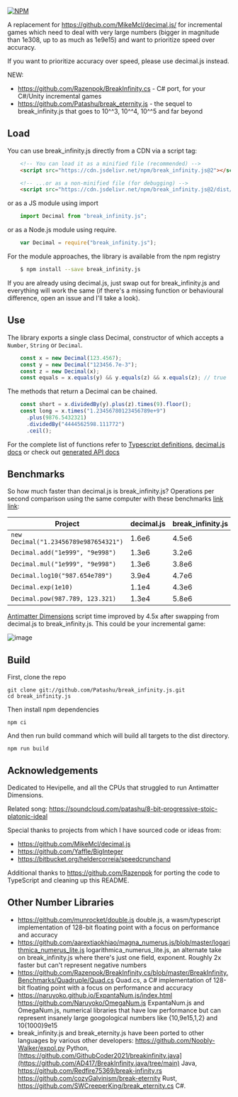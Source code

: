 [![NPM](https://img.shields.io/npm/v/break_infinity.js.svg)](https://www.npmjs.com/package/break_infinity.js)

A replacement for https://github.com/MikeMcl/decimal.js/ for incremental games which need
to deal with very large numbers (bigger in magnitude than 1e308, up to as much as 1e9e15)
and want to prioritize speed over accuracy.

If you want to prioritize accuracy over speed, please use decimal.js instead.

NEW:

- https://github.com/Razenpok/BreakInfinity.cs - C# port, for your C#/Unity incremental games
- https://github.com/Patashu/break_eternity.js - the sequel to break_infinity.js that goes to
10^^3, 10^^4, 10^^5 and far beyond

## Load

You can use break_infinity.js directly from a CDN via a script tag:

```html
    <!-- You can load it as a minified file (recommended) -->
    <script src="https://cdn.jsdelivr.net/npm/break_infinity.js@2"></script>

    <!-- ...or as a non-minified file (for debugging) -->
    <script src="https://cdn.jsdelivr.net/npm/break_infinity.js@2/dist/break_infinity.js"></script>
```

or as a JS module using import

```javascript
    import Decimal from "break_infinity.js";
```

or as a Node.js module using require.

```javascript
    var Decimal = require("break_infinity.js");
```

For the module approaches, the library is available from the npm registry

```bash
    $ npm install --save break_infinity.js
```

If you are already using decimal.js, just swap out for break_infinity.js and everything will work
the same (if there's a missing function or behavioural difference, open an issue and I'll take a look).

## Use

The library exports a single class Decimal, constructor of which accepts a
`Number`, `String` or `Decimal`.

```javascript
    const x = new Decimal(123.4567);
    const y = new Decimal("123456.7e-3");
    const z = new Decimal(x);
    const equals = x.equals(y) && y.equals(z) && x.equals(z); // true
```
    
The methods that return a Decimal can be chained.

```javascript
    const short = x.dividedBy(y).plus(z).times(9).floor();
    const long = x.times("1.23456780123456789e+9")
      .plus(9876.5432321)
      .dividedBy("4444562598.111772")
      .ceil();
````

For the complete list of functions refer to
[Typescript definitions](https://github.com/Patashu/break_infinity.js/blob/master/dist/index.d.ts),
[decimal.js docs](http://mikemcl.github.io/decimal.js/)
or check out
[generated API docs](https://patashu.github.io/break_infinity.js/classes/Decimal.html) 

## Benchmarks

So how much faster than decimal.js is break_infinity.js?
Operations per second comparison using the same computer with these benchmarks
[link](https://jsbench.me/3ckwankwz8/1) [link](https://jsbench.me/3ckwankwz8/2):

| Project | decimal.js | break_infinity.js | Speedup |
|---------|------------|-------------------|---------|
| `new Decimal("1.23456789e987654321")` | 1.6e6 | 4.5e6 | 2.8x |
| `Decimal.add("1e999", "9e998")`       | 1.3e6 | 3.2e6 | 2.5x |
| `Decimal.mul("1e999", "9e998")`       | 1.3e6 | 3.8e6 | 2.9x |
| `Decimal.log10("987.654e789")`        | 3.9e4 | 4.7e6 | 121x |
| `Decimal.exp(1e10)`                   | 1.1e4 | 4.3e6 | 401x |
| `Decimal.pow(987.789, 123.321)`       | 1.3e4 | 5.8e6 | 442x |

[Antimatter Dimensions](https://github.com/IvarK/IvarK.github.io) script time
improved by 4.5x after swapping from decimal.js to break_infinity.js.
This could be your incremental game:

![image](https://user-images.githubusercontent.com/666597/33364256-b0dfb7da-d537-11e7-9469-b2857568a468.png)

## Build

First, clone the repo
```
git clone git://github.com/Patashu/break_infinity.js.git
cd break_infinity.js
```

Then install npm dependencies
```
npm ci
```

And then run build command which will build all targets to the dist directory.
```
npm run build
```

## Acknowledgements

Dedicated to Hevipelle, and all the CPUs that struggled to run Antimatter Dimensions.

Related song: https://soundcloud.com/patashu/8-bit-progressive-stoic-platonic-ideal

Special thanks to projects from which I have sourced code or ideas from:

- https://github.com/MikeMcl/decimal.js
- https://github.com/Yaffle/BigInteger
- https://bitbucket.org/heldercorreia/speedcrunchand

Additional thanks to https://github.com/Razenpok for
porting the code to TypeScript and cleaning up this README.

## Other Number Libraries

- https://github.com/munrocket/double.js double.js, a wasm/typescript implementation of 128-bit floating point with a focus on performance and accuracy
- https://github.com/aarextiaokhiao/magna_numerus.js/blob/master/logarithmica_numerus_lite.js logarithmica_numerus_lite.js, an alternate take on break_infinity.js where there's just one field, exponent. Roughly 2x faster but can't represent negative numbers
- https://github.com/Razenpok/BreakInfinity.cs/blob/master/BreakInfinity.Benchmarks/Quadruple/Quad.cs Quad.cs, a C# implementation of 128-bit floating point with a focus on performance and accuracy
- https://naruyoko.github.io/ExpantaNum.js/index.html https://github.com/Naruyoko/OmegaNum.js ExpantaNum.js and OmegaNum.js, numerical libraries that have low performance but can represent insanely large googological numbers like {10,9e15,1,2} and 10{1000}9e15
- break_infinity.js and break_eternity.js have been ported to other languages by various other developers: https://github.com/Noobly-Walker/expol.py Python, [https://github.com/GithubCoder2021/breakinfinity.java](https://github.com/AD417/BreakInfinity.java/tree/main) Java, https://github.com/Redfire75369/break-infinity.rs https://github.com/cozyGalvinism/break-eternity Rust, https://github.com/SWCreeperKing/break_eternity.cs C#.
